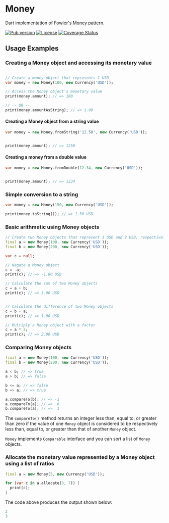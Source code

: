 Money
=====

Dart implementation of [Fowler's Money pattern](http://martinfowler.com/eaaCatalog/money.html).

[![Pub version](https://img.shields.io/pub/v/money.svg)](https://pub.dartlang.org/packages/money)
[![License](https://img.shields.io/badge/license-MIT-blue.svg)](https://github.com/Dartiny/money/blob/master/LICENSE)
[![Coverage Status](https://coveralls.io/repos/Dartiny/money/badge.svg)](https://coveralls.io/r/Dartiny/money?branch=master)


Usage Examples
--------------

### Creating a Money object and accessing its monetary value
```dart

// Create a money object that represents 1 USD
var money = new Money(100, new Currency('USD'));

// Access the Money object's monetary value
print(money.amount); // => 100

// -- OR --
print(money.amountAsString); // => 1.00
```

#### Creating a Money object from a string value
```dart
var money = new Money.fromString('12.50', new Currency('USD'));


print(money.amount); // => 1250
```

#### Creating a money from a double value
```dart
var money = new Money.fromDouble(12.34, new Currency('USD'));


print(money.amount); // => 1234
```


### Simple conversion to a string
```dart
var money = new Money(150, new Currency('USD'));

print(money.toString()); // => 1.50 USD
```


### Basic arithmetic using Money objects

```dart
// Create two Money objects that represent 1 USD and 2 USD, respectively
final a = new Money(100, new Currency('USD'));
final b = new Money(200, new Currency('USD'));

var c = null;

// Negate a Money object
c = -a;
print(c); // => -1.00 USD

// Calculate the sum of two Money objects
c = a + b;
print(c); // => 3.00 USD


// Calculate the difference of two Money objects
c = b - a;
print(c); // => 1.00 USD

// Multiply a Money object with a factor
c = a * 2;
print(c); // => 2.00 USD
```


### Comparing Money objects
```dart
final a = new Money(100, new Currency('USD'));
final b = new Money(200, new Currency('USD'));

a < b; // => true
a > b; // => false

b <= a; // => false
b => a; // => true

a.compareTo(b); // => -1
a.compareTo(a); // =>  0
b.compareTo(a); // =>  1
```

The `compareTo()` method returns an integer less than, equal to, or greater than zero if the value of one `Money` object is considered to be respectively less than, equal to, or greater than that of another `Money` object.

`Money` implements `Comparable` interface and you can sort a list of `Money` objects.

### Allocate the monetary value represented by a Money object using a list of ratios
```dart
final a = new Money(5, new Currency('USD'));

for (var c in a.allocate(3, 7)) {
  print(c);
}
```

The code above produces the output shown below:
```dart
2
3
```
